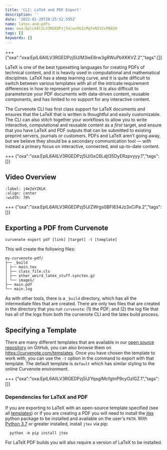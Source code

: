 ```yaml
---
title: 'CLI: LaTeX and PDF Export'
description: ''
date: '2022-01-20T20:25:52.595Z'
name: latex-and-pdfs
oxa: oxa:EplL6AlILV3RGEDPzj5U/ws9GZcMqfeNIV2sPB82H
tags: []
keywords: []
---
```


+++ {"oxa":"oxa:EplL6AlILV3RGEDPzj5U/M3ieE6rw3gRWuPbXKKVZ.2","tags":[]}

LaTeX is one of the best typesetting languages for creating PDFs of technical content, and it is heavily used in computational and mathematical disciplines. LaTeX has a steep learning curve, and it is quite difficult to switch between various templates with all of the intricate requirement differences in how to represent your content. It is also difficult to parameterize your PDF documents with data-driven content, reusable components, and has limited to no support for any interactive content.

The Curvenote CLI has first class support for LaTeX documents and ensures that the LaTeX that is written is thoughtful and easily customizable. The CLI can also stitch together your workflows to allow you to write interactive, computational and reusable content as a _first_ target, and ensure that you have LaTeX and PDF outputs that can be submitted to existing preprint servers, journals or customers. PDFs and LaTeX aren’t going away, but we believe they should be a secondary communication tool — with instead a primary focus on interactive, connected, and up-to-date content.

+++ {"oxa":"oxa:EplL6AlILV3RGEDPzj5U/0xC6LdjI35DyERzpvyyy.1","tags":[]}

## Video Overview

```{iframe} https://www.loom.com/embed/a914be6e9de14ca9a0802b5817147edb
:label: j4e2eYZKLK
:align: center
:width: 70%
```

+++ {"oxa":"oxa:EplL6AlILV3RGEDPzj5U/ZWrgs0BFl834Jz3xCiPa.2","tags":[]}

## Exporting a PDF from Curvenote

```python
curvenote export pdf [link] [target] -t [template]
```

This will create the following files:

```shell
my-curvenote-pdf/
├── _build
│ ├── main.tex
│ ├── class_file.cls
│ ├── other_weird_latex_stuff.synctex.gz
│ └── images/
├── main.pdf
└── main.log
```

As with other tools, there is a `_build` directory, which has all the intermediate files that are created. There are only two files that are created in the directory that you run `curvenote`: (1) the PDF; and (2) the log file that has all of the logs from both the curvenote CLI and the latex build process.

## Specifying a Template

There are many different templates that are available in our [open source repository](https://github.com/curvenote/templates) on GitHub, you can also browse them on <https://curvenote.com/templates>. Once you have chosen the template to work with, you can use the `-t` option in the command to export with that template. The default template is `default` which has similar styling to the online Curvenote environment.

+++ {"oxa":"oxa:EplL6AlILV3RGEDPzj5U/YqsgIMcfgtnP9cyOzlGZ.1","tags":[]}

### Dependencies for LaTeX and PDF

If you are exporting to LaTeX with an open-source template specified (see all [templates](https://github.com/curvenote/templates)) or if you are creating a PDF you will need to install the [jtex](https://pypi.org/project/jtex/) python package to be installed and available on the user's `PATH`. With [Python 3.7](https://www.python.org/downloads/) or greater installed, install `jtex` via pip:

```shell
  python -m pip install jtex
```

For LaTeX PDF builds you will also require a version of LaTeX to be installed.
